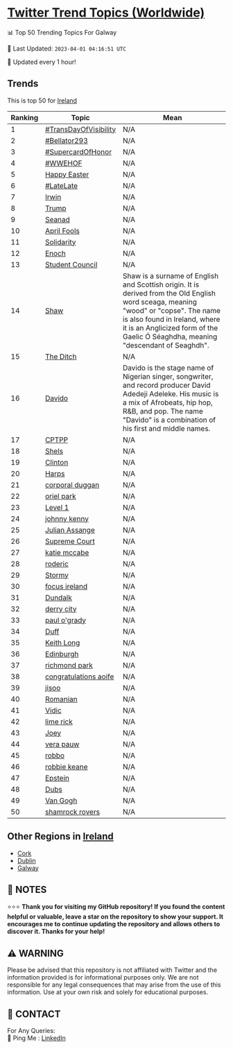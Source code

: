 [Twitter Trend Topics (Worldwide)](https://github.com/ErcinDedeoglu/Twitter-Trend-Topics)
==========


📊 Top 50 Trending Topics For Galway

📆 Last Updated: `2023-04-01 04:16:51 UTC`

🔧 Updated every 1 hour!


## Trends

This is top 50 for [Ireland](</Ireland>)

| Ranking | Topic | Mean |
| ------- | ------------ | ------------ |
| 1 | [#TransDayOfVisibility](http://twitter.com/search?q=%23TransDayOfVisibility) | N/A |
| 2 | [#Bellator293](http://twitter.com/search?q=%23Bellator293) | N/A |
| 3 | [#SupercardOfHonor](http://twitter.com/search?q=%23SupercardOfHonor) | N/A |
| 4 | [#WWEHOF](http://twitter.com/search?q=%23WWEHOF) | N/A |
| 5 | [Happy Easter](http://twitter.com/search?q=Happy+Easter) | N/A |
| 6 | [#LateLate](http://twitter.com/search?q=%23LateLate) | N/A |
| 7 | [Irwin](http://twitter.com/search?q=Irwin) | N/A |
| 8 | [Trump](http://twitter.com/search?q=Trump) | N/A |
| 9 | [Seanad](http://twitter.com/search?q=Seanad) | N/A |
| 10 | [April Fools](http://twitter.com/search?q=April+Fools) | N/A |
| 11 | [Solidarity](http://twitter.com/search?q=Solidarity) | N/A |
| 12 | [Enoch](http://twitter.com/search?q=Enoch) | N/A |
| 13 | [Student Council](http://twitter.com/search?q=Student+Council) | N/A |
| 14 | [Shaw](http://twitter.com/search?q=Shaw) | Shaw is a surname of English and Scottish origin. It is derived from the Old English word sceaga, meaning "wood" or "copse". The name is also found in Ireland, where it is an Anglicized form of the Gaelic Ó Séaghdha, meaning "descendant of Seaghdh". |
| 15 | [The Ditch](http://twitter.com/search?q=The+Ditch) | N/A |
| 16 | [Davido](http://twitter.com/search?q=Davido) | Davido is the stage name of Nigerian singer, songwriter, and record producer David Adedeji Adeleke. His music is a mix of Afrobeats, hip hop, R&B, and pop. The name "Davido" is a combination of his first and middle names. |
| 17 | [CPTPP](http://twitter.com/search?q=CPTPP) | N/A |
| 18 | [Shels](http://twitter.com/search?q=Shels) | N/A |
| 19 | [Clinton](http://twitter.com/search?q=Clinton) | N/A |
| 20 | [Harps](http://twitter.com/search?q=Harps) | N/A |
| 21 | [corporal duggan](http://twitter.com/search?q=corporal+duggan) | N/A |
| 22 | [oriel park](http://twitter.com/search?q=oriel+park) | N/A |
| 23 | [Level 1](http://twitter.com/search?q=Level+1) | N/A |
| 24 | [johnny kenny](http://twitter.com/search?q=johnny+kenny) | N/A |
| 25 | [Julian Assange](http://twitter.com/search?q=Julian+Assange) | N/A |
| 26 | [Supreme Court](http://twitter.com/search?q=Supreme+Court) | N/A |
| 27 | [katie mccabe](http://twitter.com/search?q=katie+mccabe) | N/A |
| 28 | [roderic](http://twitter.com/search?q=roderic) | N/A |
| 29 | [Stormy](http://twitter.com/search?q=Stormy) | N/A |
| 30 | [focus ireland](http://twitter.com/search?q=focus+ireland) | N/A |
| 31 | [Dundalk](http://twitter.com/search?q=Dundalk) | N/A |
| 32 | [derry city](http://twitter.com/search?q=derry+city) | N/A |
| 33 | [paul o'grady](http://twitter.com/search?q=paul+o%27grady) | N/A |
| 34 | [Duff](http://twitter.com/search?q=Duff) | N/A |
| 35 | [Keith Long](http://twitter.com/search?q=Keith+Long) | N/A |
| 36 | [Edinburgh](http://twitter.com/search?q=Edinburgh) | N/A |
| 37 | [richmond park](http://twitter.com/search?q=richmond+park) | N/A |
| 38 | [congratulations aoife](http://twitter.com/search?q=congratulations+aoife) | N/A |
| 39 | [jisoo](http://twitter.com/search?q=jisoo) | N/A |
| 40 | [Romanian](http://twitter.com/search?q=Romanian) | N/A |
| 41 | [Vidic](http://twitter.com/search?q=Vidic) | N/A |
| 42 | [lime rick](http://twitter.com/search?q=lime+rick) | N/A |
| 43 | [Joey](http://twitter.com/search?q=Joey) | N/A |
| 44 | [vera pauw](http://twitter.com/search?q=vera+pauw) | N/A |
| 45 | [robbo](http://twitter.com/search?q=robbo) | N/A |
| 46 | [robbie keane](http://twitter.com/search?q=robbie+keane) | N/A |
| 47 | [Epstein](http://twitter.com/search?q=Epstein) | N/A |
| 48 | [Dubs](http://twitter.com/search?q=Dubs) | N/A |
| 49 | [Van Gogh](http://twitter.com/search?q=Van+Gogh) | N/A |
| 50 | [shamrock rovers](http://twitter.com/search?q=shamrock+rovers) | N/A |



## Other Regions in [Ireland](</Ireland>)

* [Cork](</Ireland/Cork.md>)
* [Dublin](</Ireland/Dublin.md>)
* [Galway](</Ireland/Galway.md>)



## 📝 NOTES

⭐⭐⭐ **Thank you for visiting my GitHub repository! If you found the content helpful or valuable, leave a star on the repository to show your support. It encourages me to continue updating the repository and allows others to discover it. Thanks for your help!**


## ⚠️ WARNING

Please be advised that this repository is not affiliated with Twitter and the information provided is for informational purposes only. We are not responsible for any legal consequences that may arise from the use of this information. Use at your own risk and solely for educational purposes.


## 📨 CONTACT

 For Any Queries:  
            🏓 Ping Me : [LinkedIn](https://www.linkedin.com/in/ercindedeoglu/)

